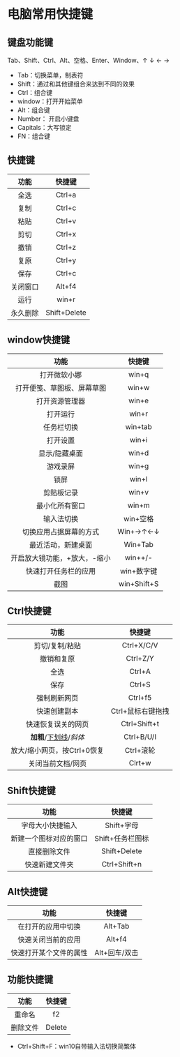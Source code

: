 # 电脑常用快捷键

## 键盘功能键

Tab、Shift、Ctrl、Alt、空格、Enter、Window、↑   ↓   ←   →

- Tab：切换菜单，制表符
- Shift：通过和其他键组合来达到不同的效果
- Ctrl：组合键
- window：打开开始菜单
- Alt：组合键
- Number： 开启小键盘
- Capitals：大写锁定
- FN：组合键

## 快捷键

|   功能   |    快捷键    |
| :------: | :----------: |
|   全选   |    Ctrl+a    |
|   复制   |    Ctrl+c    |
|   粘贴   |    Ctrl+v    |
|   剪切   |    Ctrl+x    |
|   撤销   |    Ctrl+z    |
|   复原   |    Ctrl+y    |
|   保存   |    Ctrl+c    |
| 关闭窗口 |    Alt+f4    |
|   运行   |    win+r     |
| 永久删除 | Shift+Delete |

## window快捷键

|             功能             |   快捷键    |
| :--------------------------: | :---------: |
|         打开微软小娜         |    win+q    |
|  打开便笺、草图板、屏幕草图  |    win+w    |
|        打开资源管理器        |    win+e    |
|           打开运行           |    win+r    |
|          任务栏切换          |   win+tab   |
|           打开设置           |    win+i    |
|        显示/隐藏桌面         |    win+d    |
|           游戏录屏           |    win+g    |
|             锁屏             |    win+l    |
|          剪贴板记录          |    win+v    |
|        最小化所有窗口        |    win+m    |
|          输入法切换          |  win+空格   |
|    切换应用占据屏幕的方式    |  Win+→↑←↓   |
|      最近活动，新建桌面      |   Win+Tab   |
| 开启放大镜功能，+放大，-缩小 |   win++/-   |
|     快速打开任务栏的应用     | win+数字键  |
|             截图             | win+Shift+S |



## Ctrl快捷键

|             功能              |      快捷键       |
| :---------------------------: | :---------------: |
|        剪切/复制/粘贴         |    Ctrl+X/C/V     |
|          撤销和复原           |     Ctrl+Z/Y      |
|             全选              |      Ctrl+A       |
|             保存              |      Ctrl+S       |
|         强制刷新网页          |      Ctrl+f5      |
|         快速创建副本          | Ctrl+鼠标右键拖拽 |
|      快速恢复误关的网页       |   Ctrl+Shift+t    |
| **加粗**/<u>下划线</u>/*斜体* |    Ctrl+B/U/I     |
|  放大/缩小网页，按Ctrl+0恢复  |     Ctrl+滚轮     |
|       关闭当前文档/网页       |      Clrt+w       |



## Shift快捷键

|          功能          |      快捷键      |
| :--------------------: | :--------------: |
|    字母大小快捷输入    |    Shift+字母    |
| 新建一个图标对应的窗口 | Shift+任务栏图标 |
|      直接删除文件      |   Shift+Delete   |
|     快速新建文件夹     |   Ctrl+Shift+n   |



## Alt快捷键

|          功能          |    快捷键     |
| :--------------------: | :-----------: |
|   在打开的应用中切换   |    Alt+Tab    |
|   快速关闭当前的应用   |    Alt+f4     |
| 快速打开某个文件的属性 | Alt+回车/双击 |



## 功能快捷键

|   功能   | 快捷键 |
| :------: | :----: |
|  重命名  |   f2   |
| 删除文件 | Delete |



- Ctrl+Shift+F：win10自带输入法切换简繁体